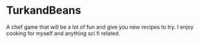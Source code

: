 # TurkandBeans
A chef game that will be a lot of fun and give you new recipes to try.
I enjoy cooking for myself and anything sci fi related.
